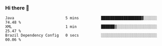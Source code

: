 ### Hi there 👋

<!--START_SECTION:waka-->

```text
Java                       5 mins          ██████████████████▓░░░░░░   74.48 %
XML                        1 min           ██████▒░░░░░░░░░░░░░░░░░░   25.47 %
Brazil Dependency Config   0 secs          ░░░░░░░░░░░░░░░░░░░░░░░░░   00.06 %
```

<!--END_SECTION:waka-->

<!--
**jerry-shao/jerry-shao** is a ✨ _special_ ✨ repository because its `README.md` (this file) appears on your GitHub profile.

Here are some ideas to get you started:

- 🔭 I’m currently working on ...
- 🌱 I’m currently learning ...
- 👯 I’m looking to collaborate on ...
- 🤔 I’m looking for help with ...
- 💬 Ask me about ...
- 📫 How to reach me: ...
- 😄 Pronouns: ...
- ⚡ Fun fact: ...
-->
